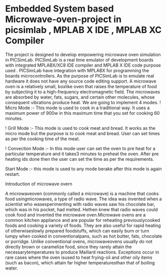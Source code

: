 # Embedded System based Microwave-oven-project in picsimlab , MPLAB X IDE , MPLAB XC Compiler

The project is designed to develop empowering microwave oven simulation in PICSimLab. PICSimLab is a real time emulator of 
development boards with integrated MPLABX/XC8 IDE compiler and MPLAB X IDE code purpose used . PICSimLab have 
integration with MPLABX for programming the boards microcontrollers. As the 
purpose of PICSimLab is to emulate real hardware it does not have any source code editing 
support. 
A microwave oven is a relatively small, boxlike oven that raises the temperature of food by subjecting it to a high-frequency electromagnetic field. 
The microwaves are absorbed by water, fats, sugars, and certain other molecules, whose consequent vibrations produce heat.
We are going to implement 4 modes.
  ! Micro Mode  :- This mode is used to cook in a traditional way. It uses a maximum power of 900w in this maximum time that you set for cooking 60 minutes. 

  ! Grill Mode  :- This mode is used to cook meat and bread. It works as the micro mode but the purpose is to cook meat and bread. User can set times as per the cooking time of the meat.

 ! Convection Mode :- In this mode user can set the oven to pre heat for  a particular temperature and it takes3 minutes to preheat the oven. After pre heating ids done then the user can set the time as per the requirements.

Start Mode :- this mode is used to any mode berake after this mode is again restart.


Introduction of microwave overn

 A microwaveoven (commonly called a microwave) is a machine that cooks food usingmicrowaves, a type of radio wave. The idea was invented when a scientist who wasexperimenting with radio waves saw his chocolate bar, which was in his pocket, had melted. Hethen knew that radio waves could cook food and invented the microwave oven.Microwave ovens are a common kitchen appliance and are popular for reheating previouslycooked foods and cooking a variety of foods. They are also useful for rapid heating of otherwiseslowly prepared foodstuffs, which can easily burn or turn lumpy when cooked in conventionalpans, such as hot butter, fats, chocolate or porridge. Unlike conventional ovens, microwaveovens usually do not directly brown or caramelize food, since they rarely attain the necessarytemperatures to produce Maillard reactions. Exceptions occur in rare cases where the oven isused to heat frying-oil and other oily items (such as bacon), which attain far higher temperaturesthan that of boiling water.
